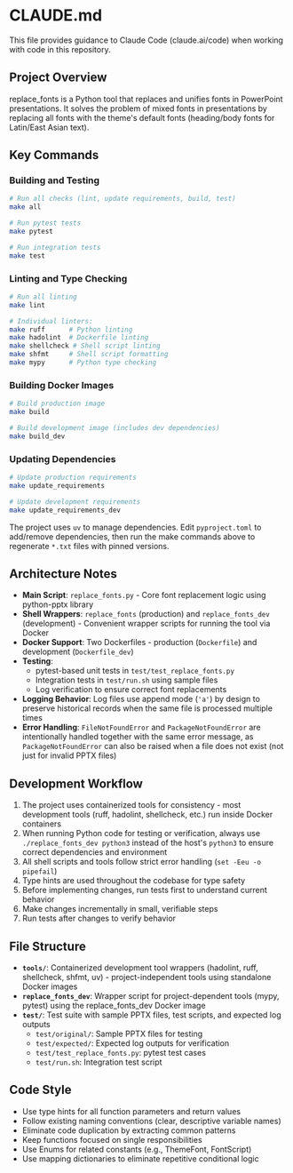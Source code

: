 # CLAUDE.md

This file provides guidance to Claude Code (claude.ai/code) when working with code in this repository.

## Project Overview

replace_fonts is a Python tool that replaces and unifies fonts in PowerPoint presentations. It solves the problem of mixed fonts in presentations by replacing all fonts with the theme's default fonts (heading/body fonts for Latin/East Asian text).

## Key Commands

### Building and Testing

```bash
# Run all checks (lint, update requirements, build, test)
make all

# Run pytest tests
make pytest

# Run integration tests
make test
```

### Linting and Type Checking

```bash
# Run all linting
make lint

# Individual linters:
make ruff      # Python linting
make hadolint  # Dockerfile linting
make shellcheck # Shell script linting
make shfmt     # Shell script formatting
make mypy      # Python type checking
```

### Building Docker Images

```bash
# Build production image
make build

# Build development image (includes dev dependencies)
make build_dev
```

### Updating Dependencies

```bash
# Update production requirements
make update_requirements

# Update development requirements
make update_requirements_dev
```

The project uses `uv` to manage dependencies. Edit `pyproject.toml` to add/remove dependencies, then run the make commands above to regenerate `*.txt` files with pinned versions.

## Architecture Notes

- **Main Script**: `replace_fonts.py` - Core font replacement logic using python-pptx library
- **Shell Wrappers**: `replace_fonts` (production) and `replace_fonts_dev` (development) - Convenient wrapper scripts for running the tool via Docker
- **Docker Support**: Two Dockerfiles - production (`Dockerfile`) and development (`Dockerfile_dev`)
- **Testing**:
  - pytest-based unit tests in `test/test_replace_fonts.py`
  - Integration tests in `test/run.sh` using sample files
  - Log verification to ensure correct font replacements
- **Logging Behavior**: Log files use append mode (`'a'`) by design to preserve historical records when the same file is processed multiple times
- **Error Handling**: `FileNotFoundError` and `PackageNotFoundError` are intentionally handled together with the same error message, as `PackageNotFoundError` can also be raised when a file does not exist (not just for invalid PPTX files)

## Development Workflow

1. The project uses containerized tools for consistency - most development tools (ruff, hadolint, shellcheck, etc.) run inside Docker containers
2. When running Python code for testing or verification, always use `./replace_fonts_dev python3` instead of the host's `python3` to ensure correct dependencies and environment
3. All shell scripts and tools follow strict error handling (`set -Eeu -o pipefail`)
4. Type hints are used throughout the codebase for type safety
5. Before implementing changes, run tests first to understand current behavior
6. Make changes incrementally in small, verifiable steps
7. Run tests after changes to verify behavior

## File Structure

- **`tools/`**: Containerized development tool wrappers (hadolint, ruff, shellcheck, shfmt, uv) - project-independent tools using standalone Docker images
- **`replace_fonts_dev`**: Wrapper script for project-dependent tools (mypy, pytest) using the replace_fonts_dev Docker image
- **`test/`**: Test suite with sample PPTX files, test scripts, and expected log outputs
  - `test/original/`: Sample PPTX files for testing
  - `test/expected/`: Expected log outputs for verification
  - `test/test_replace_fonts.py`: pytest test cases
  - `test/run.sh`: Integration test script

## Code Style

- Use type hints for all function parameters and return values
- Follow existing naming conventions (clear, descriptive variable names)
- Eliminate code duplication by extracting common patterns
- Keep functions focused on single responsibilities
- Use Enums for related constants (e.g., ThemeFont, FontScript)
- Use mapping dictionaries to eliminate repetitive conditional logic
